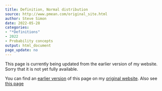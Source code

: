 ```yaml
---
title: Definition, Normal distribution
source: http://www.pmean.com/original_site.html
author: Steve Simon
date: 2022-05-28
categories:
- "*Definitions"
- 2022
- Probability concepts
output: html_document
page_update: no
---
```


This page is currently being updated from the earlier version of my website. Sorry that it is not yet fully available.

<!---More--->


You can find an [earlier version][sim3] of this page on my [original website][sim2].
Also see [this page][sim3a]

[sim3]: http://www.pmean.com/definitions/norm_dist.htm
[sim2]: http://www.pmean.com/original_site.html
[sim3a]: http://www.pmean.com/definitions/normal.htm

